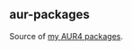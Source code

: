 aur-packages
------------------

Source of [my AUR4 packages](https://aur4.archlinux.org/packages/?SeB=m&K=migueldvb).
